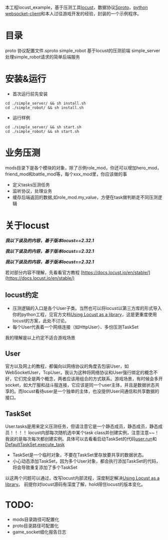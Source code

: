 本工程locust_example，基于压测工具[locust](https://github.com/cloudwu/sproto)，数据协议[Sproto](https://github.com/cloudwu/sproto)，[python websocket-client](https://github.com/websocket-client/websocket-client)和本人过往游戏开发的经验，封装的一个示例程序。

# 目录
proto 协议配置文件.sproto
simple_robot 基于locust的压测前端
simple_server 处理simple_robot请求的简单后端服务

# 安装&运行
* 首次运行前先安装
```shell
cd ./simple_server/ && sh install.sh
cd ./simple_robot/ && sh install.sh
```

* 运行样例
```shell
cd ./simple_server/ && sh start.sh
cd ./simple_robot/ && sh start.sh
```

# 业务压测
mods目录下是各个模块的对象，除了示例role_mod，你还可以增加hero_mod，friend_mod和battle_mod等，每个xxx_mod里，你应该做的事
- 定义tasks压测任务
- 监听协议，处理业务
- 缓存后端返回的数据,如role_mod.my_value，方便在task做判断走不同压测逻辑

# 关于locust

***我以下谈及的内容，基于版本locust==2.32.1***

***我以下谈及的内容，基于版本locust==2.32.1***

***我以下谈及的内容，基于版本locust==2.32.1***

若对部分内容不理解，先看看官方教程 [https://docs.locust.io/en/stable/](https://docs.locust.io/en/stable/)

##  locust约定

- 压测逻辑的入口是各个User子类。当然也可以将locust以第三方库的形式导入你的python工程，见官方文档[Using Locust as a library](https://docs.locust.io/en/stable/use-as-lib.html#using-locust-as-a-library)，这是更重度使用locust的方案，此处不讨论。
- 每个User代表着一个网络连接（如HttpUser）、多份压测TaskSet

我的理解是以上约定不适合游戏场景

## User
官方以及网上的教程，都偏向以网络协议的角度去包装User，如WebSocketUser，TcpUser。我认为这种将网络协议和User强行绑定的概念不好，它们完全是两个概念，两者应该用组合的方式联系。游戏场景，有时候会多开socket，如大厅服和战斗服连接，它应该是同一个user主体，并且是数据状态共享的。而locust看待user是一个独单的主体，也没提供User间通信和共享数据的接口。

## TaskSet
User.tasks是用来定义压测任务，但请注意它是一个静态成员，静态成员，静态成员！！！！ locust内部每次随机选中某个task class并创建实例，注意注意~~！我说的是每次每次都创建实例。具体可以去看看启动TaskSet的代码[user.run](https://github.com/locustio/locust/blob/2.32.1/locust/user/users.py#L142)和[DefaultTaskSet.execute_task](https://github.com/locustio/locust/blob/master/locust/user/task.py#L467)
* TaskSet是一个临时对象，不要在TaskSet里存放要共享的数据状态。
* 小心动态添加TaskSet，因为多个User对象，都会执行添加TaskSet的代码，将会导致重复添加了多个TaskSet

以这两个问题可以通过，改写locust内部流程，深度制定解决[Using Locust as a library](https://docs.locust.io/en/stable/use-as-lib.html#using-locust-as-a-library)。
前提你对locust源码有深度了解，hold得住locust的版本变化。


# TODO:
- mods目录路径可配置化
- proto目录路径可配置化
- game_socket细化报告日志
